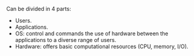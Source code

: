 Can be divided in 4 parts:
- Users.
- Applications.
- OS: control and commands the use of hardware between the applications to a diverse range of users.
- Hardware: offers basic computational resources (CPU, memory, I/O). 

